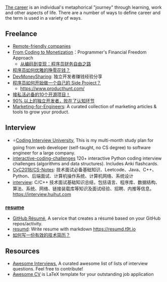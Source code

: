 [The career](https://en.wikipedia.org/wiki/Career) is an individual's metaphorical "journey" through learning, work and other aspects of life. There are a number of ways to define career and the term is used in a variety of ways.



## Freelance
- [Remote-friendly companies](https://github.com/remoteintech/remote-jobs)
- [From Coding to Monetization](https://github.com/floatinghotpot/coding-to-monetization)：Programmer's Financial Freedom Approach
  - [从编码到变现：程序员财务自由之路](https://github.com/yinjimmy/coding-to-monetization)
- [程序员如何优雅的挣零花钱？](https://github.com/easychen/howto-make-more-money)
- [DevMoneySharing](https://github.com/loonggg/DevMoneySharing): 独立开发者赚钱经验分享
- [程序员如何开始做一个自己的 Side Project？](http://blog.parryqiu.com/2018/10/25/side_project_inspiration/)
  - https://www.producthunt.com/
- [接私活必备的10个开源项目！](https://zhuanlan.zhihu.com/p/82124789?utm_source=wechat_session&utm_medium=social&utm_oi=40735038504960)
- [90% 以上的独立开发者，败在了认知环节](https://juejin.im/post/5be0fc31e51d4552d47d1213)
- [Marketing-for-Engineers](https://github.com/LisaDziuba/Marketing-for-Engineers): A curated collection of marketing articles & tools to grow your product.



## Interview
- :star:[Coding Interview University](https://github.com/jwasham/coding-interview-university), This is my multi-month study plan for going from web developer (self-taught, no CS degree) to software engineer for a large company.
- [interactive-coding-challenges](https://github.com/donnemartin/interactive-coding-challenges) 120+ interactive Python coding interview challenges (algorithms and data structures). Includes Anki flashcards.
- [CyC2018/CS-Notes](https://github.com/CyC2018/CS-Notes): 技术面试必备基础知识、Leetcode、Java、C++、Python、后端面试、计算机操作系统、计算机网络、系统设计
- [interview](https://github.com/huihut/interview): C/C++ 技术面试基础知识总结，包括语言、程序库、数据结构、算法、系统、网络、链接装载库等知识及面试经验、招聘、内推等信息。 https://interview.huihut.com

### [resume](https://resume.io/)
- [GitHub Résumé](https://github.com/resume/resume.github.com), A service that creates a résumé based on your GitHub repos/activity.
- [resumd](https://github.com/timqian/resumd): Write resume with markdown https://resumd.t9t.io
- [如何写一份有效的技术简历？](http://www.ruanyifeng.com/blog/2020/01/technical-resume.html)



## Resources
- [Awesome Interviews](https://github.com/MaximAbramchuck/awesome-interview-questions), A curated awesome list of lists of interview questions. Feel free to contribute! 
- [Awesome CV](https://github.com/posquit0/Awesome-CV) is LaTeX template for your outstanding job application
